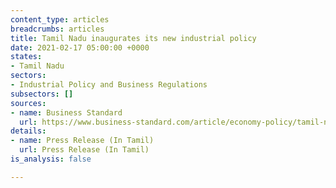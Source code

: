 ```yaml
---
content_type: articles
breadcrumbs: articles
title: Tamil Nadu inaugurates its new industrial policy
date: 2021-02-17 05:00:00 +0000
states:
- Tamil Nadu
sectors:
- Industrial Policy and Business Regulations
subsectors: []
sources:
- name: Business Standard
  url: https://www.business-standard.com/article/economy-policy/tamil-nadu-announces-new-industrial-policy-targets-rs-10-trn-investments-121021600736_1.html
details:
- name: Press Release (In Tamil)
  url: Press Release (In Tamil)
is_analysis: false

---
```

